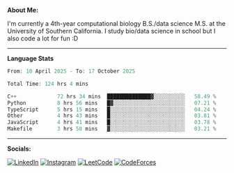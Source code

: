 **About Me:**

I'm currently a 4th-year computational biology B.S./data science M.S. at the University of Southern California. I study bio/data science in school but I also code a lot for fun :D

-------

**Language Stats**

<!--START_SECTION:waka-->

```c++
From: 10 April 2025 - To: 17 October 2025

Total Time: 124 hrs 4 mins

C++             72 hrs 34 mins  ██████████████▓░░░░░░░░░░   58.49 %
Python          8 hrs 56 mins   █▓░░░░░░░░░░░░░░░░░░░░░░░   07.21 %
TypeScript      5 hrs 15 mins   █░░░░░░░░░░░░░░░░░░░░░░░░   04.24 %
Other           4 hrs 43 mins   █░░░░░░░░░░░░░░░░░░░░░░░░   03.81 %
JavaScript      4 hrs 41 mins   █░░░░░░░░░░░░░░░░░░░░░░░░   03.78 %
Makefile        3 hrs 58 mins   ▓░░░░░░░░░░░░░░░░░░░░░░░░   03.21 %
```

<!--END_SECTION:waka-->

-------

**Socials:**

[![LinkedIn](https://img.shields.io/badge/LinkedIn-0077B5?style=for-the-badge&logo=linkedin&logoColor=white)](https://www.linkedin.com/in/alxyzhang/)
[![Instagram](https://img.shields.io/badge/Instagram-E4405F?style=for-the-badge&logo=instagram&logoColor=white)](https://www.instagram.com/zhanga.virus/)
[![LeetCode](https://img.shields.io/badge/-LeetCode-FFA116?style=for-the-badge&logo=LeetCode&logoColor=black)](https://leetcode.com/cppshooter/)
[![CodeForces](https://img.shields.io/badge/Codeforces-445f9d?style=for-the-badge&logo=Codeforces&logoColor=white)](https://codeforces.com/profile/alyzha)
